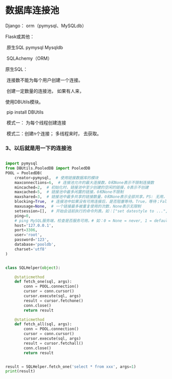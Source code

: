 # 数据库连接池

Django： orm（pymysql、MySQLdb）

Flask或其他：

​		原生SQL  pymysql   Mysqldb

​		SQLAchemy（ORM）



原生SQL：

​		连接数不能为每个用户创建一个连接。

​		创建一定数量的连接池， 如果有人来，		

使用DBUtils模块。

​	pip install  DBUtils

​	模式一： 为每个线程创建连接

​	模式二：创建n个连接； 多线程来时， 去获取。



###  3、以后就是用一下的连接池

``` python

import pymysql
from DBUtils.PooledDB import PooledDB
POOL = PooledDB(
    creator=pymysql,  # 使用链接数据库的模块
    maxconnections=6,  # 连接池允许的最大连接数，0和None表示不限制连接数
    mincached=2,  # 初始化时，链接池中至少创建的空闲的链接，0表示不创建
    maxcached=5,  # 链接池中最多闲置的链接，0和None不限制
    maxshared=3,  # 链接池中最多共享的链接数量，0和None表示全部共享。PS: 无用，因为pymysql和MySQLdb等模块的 threadsafety都为1，所有值无论设置为多少，_maxcached永远为0，所以永远是所有链接都共享。
    blocking=True,  # 连接池中如果没有可用连接后，是否阻塞等待。True，等待；False，不等待然后报错
    maxusage=None,  # 一个链接最多被重复使用的次数，None表示无限制
    setsession=[],  # 开始会话前执行的命令列表。如：["set datestyle to ...", "set time zone ..."]
    ping=0,
    # ping MySQL服务端，检查是否服务可用。# 如：0 = None = never, 1 = default = whenever it is requested, 2 = when a cursor is created, 4 = when a query is executed, 7 = always
    host='127.0.0.1',
    port=3306,
    user='root',
    password='123',
    database='pooldb',
    charset='utf8'
)


class SQLHelper(object):

    @staticmethod
    def fetch_one(sql, args):
        conn = POOL.connection()
        cursor = conn.cursor()
        cursor.execute(sql, args)
        result = cursor.fetchone()
        conn.close()
        return result

    @staticmethod
    def fetch_all(sql, args):
        conn = POOL.connection()
        cursor = conn.cursor()
        cursor.execute(sql, args)
        result = cursor.fetchall()
        conn.close()
        return result


result = SQLHelper.fetch_one('select * from xxx', args=1)
print(result)
```

























